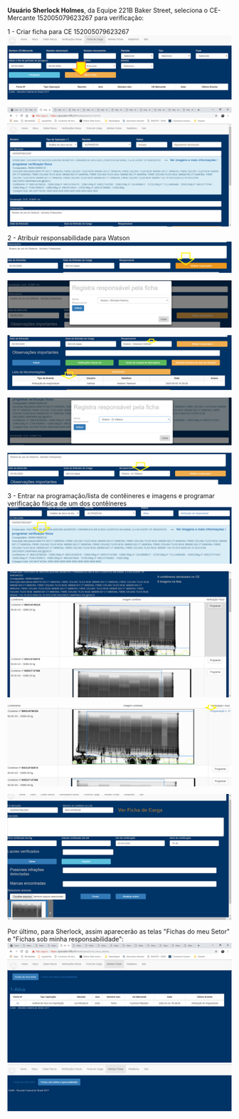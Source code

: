 **Usuário Sherlock Holmes**, da Equipe 221B Baker Street, seleciona o 
CE-Mercante 152005079623267 para verificação:

1 - Criar ficha para CE 152005079623267
![Nova Ficha de Carga](../../images/a1.png)

![Nova Ficha de Carga](../../images/a1b.png)

2 - Atribuir responsabilidade para Watson
![Atribui responsabilidade](../../images/a2.png)

![Atribui responsabilidade](../../images/a2b.png)

![Atribui responsabilidade](../../images/a2c.png)

![Atribui responsabilidade](../../images/a2d.png)

![Atribui responsabilidade](../../images/a2e.png)

3 - Entrar na programação/lista de contêineres e imagens e programar verificação física de um dos contêineres
![Programa verificação física](../../images/a3.png)

![Programa verificação física](../../images/a3b.png)

![Programa verificação física](../../images/a3c.png)

![Programa verificação física](../../images/a3d.png)


Por último, para Sherlock, assim aparecerão as telas "Fichas do meu Setor" e "Fichas sob minha responsabilidade":
![Minhas fichas](../../images/telasherlocka1.png)
![Minhas fichas](../../images/telasherlocka2.png)
